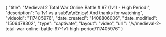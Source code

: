 {
    "title": "Medieval 2 Total War Online Battle # 97 (1v1) - High Period!",
    "description": "a 1v1 vs a sub!\n\nEnjoy! And thanks for watching",
    "videoid": "117405976",
    "date_created": "1408806006",
    "date_modified": "1506478302",
    "type": "captivate",
    "layout": "video",
    "url": "\/v\/medieval-2-total-war-online-battle-97-1v1-high-period\/117405976"
}